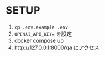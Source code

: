 # SETUP

1. `cp .env.example .env`
1. `OPENAI_API_KEY=` を設定
1. docker compose up
1. http://127.0.0.1:8000/qa にアクセス
